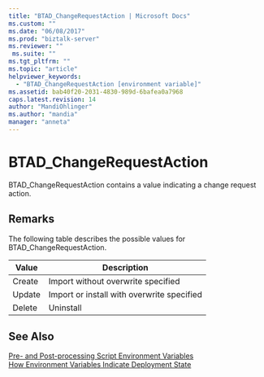 ```yaml
---
title: "BTAD_ChangeRequestAction | Microsoft Docs"
ms.custom: ""
ms.date: "06/08/2017"
ms.prod: "biztalk-server"
ms.reviewer: ""
 ms.suite: ""
ms.tgt_pltfrm: ""
ms.topic: "article"
helpviewer_keywords: 
  - "BTAD_ChangeRequestAction [environment variable]"
ms.assetid: bab40f20-2031-4830-989d-6bafea0a7968
caps.latest.revision: 14
author: "MandiOhlinger"
ms.author: "mandia"
manager: "anneta"
---
```

# BTAD_ChangeRequestAction
BTAD_ChangeRequestAction contains a value indicating a change request action.  
  
## Remarks  
 The following table describes the possible values for BTAD_ChangeRequestAction.  
  
|Value|Description|  
|-----------|-----------------|  
|Create|Import without overwrite specified|  
|Update|Import or install with overwrite specified|  
|Delete|Uninstall|  
  
## See Also  
 [Pre- and Post-processing Script Environment Variables](../core/pre-and-post-processing-script-environment-variables.md)   
 [How Environment Variables Indicate Deployment State](../core/how-environment-variables-indicate-deployment-state.md)